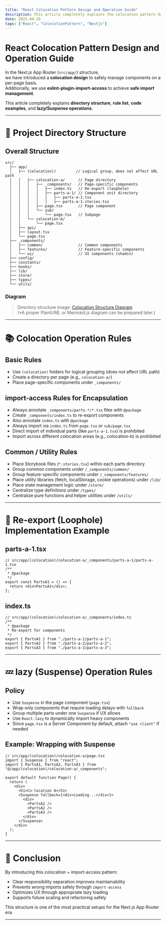 ```yaml
---
title: "React Colocation Pattern Design and Operation Guide"
description: This article completely explains the colocation pattern design and operation guide for React components in Next.js App Router.
date: 2025-04-26
tags: ["React", "ColocationPattern", "Nextjs"]
---
```


# React Colocation Pattern Design and Operation Guide

In the Next.js App Router (`src/app/`) structure,  
we have introduced a **colocation design** to safely manage components on a per-page basis.  
Additionally, we use **eslint-plugin-import-access** to achieve **safe import management**.

This article completely explains **directory structure**, **rule list**, **code examples**, and **lazy/Suspense operations**.

---

# 📂 Project Directory Structure

## Overall Structure

```plaintext
src/
  ├── app/
  │   ├── (colocation)/         // Logical group, does not affect URL path
  │   │   ├── colocation-a/      // Page directory
  │   │   │   ├── _components/   // Page-specific components
  │   │   │   │   ├── index.ts   // Re-export (loophole)
  │   │   │   │   ├── parts-a-1/ // Component unit directory
  │   │   │   │   │   ├── parts-a-1.tsx
  │   │   │   │   │   ├── parts-a-1.stories.tsx
  │   │   │   ├── page.tsx       // Page component
  │   │   │   └── sub/
  │   │   │       └── page.tsx   // Subpage
  │   │   └── colocation-b/
  │   │       └── page.tsx
  │   ├── api/
  │   ├── layout.tsx
  │   └── page.tsx
  ├── _components/
  │   ├── common/                // Common components
  │   ├── features/              // Feature-specific components
  │   └── ui/                    // UI components (shadcn)
  ├── config/
  ├── constants/
  ├── hooks/
  ├── lib/
  ├── store/
  ├── types/
  └── utils/
```

### Diagram

> Directory structure image: [Colocation Structure Diagram](https://www.planttext.com/?text=example_colocation_structure)  
(*A proper PlantUML or Mermaid.js diagram can be prepared later.)

---

# 📚 Colocation Operation Rules

## Basic Rules

- Use `(colocation)` folders for logical grouping (does not affect URL path)
- Create a directory per page (e.g., `colocation-a/`)
- Place page-specific components under `_components/`

## import-access Rules for Encapsulation

- Always annotate `_components/parts-*/*.tsx` files with `@package`
- Create `_components/index.ts` to re-export components
- Also annotate `index.ts` with `@package`
- Always import via `index.ts` from `page.tsx` or `sub/page.tsx`
- Direct import of individual parts (like `parts-a-1.tsx`) is prohibited
- Import across different colocation areas (e.g., colocation-b) is prohibited

## Common / Utility Rules

- Place Storybook files (`*.stories.tsx`) within each parts directory
- Group common components under `/_components/common/`
- Group feature-specific components under `/_components/features/`
- Place utility libraries (fetch, localStorage, cookie operations) under `/lib/`
- Place state management logic under `/store/`
- Centralize type definitions under `/types/`
- Centralize pure functions and helper utilities under `/utils/`

---

# 🚀 Re-export (Loophole) Implementation Example

## parts-a-1.tsx
```tsx
// src/app/(colocation)/colocation-a/_components/parts-a-1/parts-a-1.tsx
/**
 * @package
 */
export const PartsA1 = () => {
  return <div>PartsA1</div>;
};
```

## index.ts
```tsx
// src/app/(colocation)/colocation-a/_components/index.ts
/**
 * @package
 * Re-export for components
 */
export { PartsA1 } from "./parts-a-1/parts-a-1";
export { PartsA2 } from "./parts-a-2/parts-a-2";
export { PartsA3 } from "./parts-a-3/parts-a-3";
```

---

# 💤 lazy (Suspense) Operation Rules

## Policy

- Use `Suspense` in the page component (`page.tsx`)
- Wrap only components that require loading delays with `fallback`
- Group multiple parts under one `Suspense` if UX allows
- Use `React.lazy` to dynamically import heavy components
- Since `page.tsx` is a Server Component by default, attach `"use client"` if needed

## Example: Wrapping with Suspense

```tsx
// src/app/(colocation)/colocation-a/page.tsx
import { Suspense } from "react";
import { PartsA1, PartsA2, PartsA3 } from "@/app/(colocation)/colocation-a/_components";

export default function Page() {
  return (
    <div>
      <h1>Co-location A</h1>
      <Suspense fallback={<div>Loading...</div>}>
        <div>
          <PartsA1 />
          <PartsA2 />
          <PartsA3 />
        </div>
      </Suspense>
    </div>
  );
}
```

---

# 🎯 Conclusion

By introducing this colocation + import-access pattern:

- Clear responsibility separation improves maintainability
- Prevents wrong imports safely through `import-access`
- Optimizes UX through appropriate lazy loading
- Supports future scaling and refactoring safely

This structure is one of the most practical setups for the Next.js App Router era.

---
